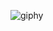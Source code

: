 ![giphy](https://user-images.githubusercontent.com/98955591/198832998-3264aaa0-14a0-4dda-b53a-c10356979240.gif)
